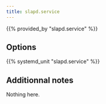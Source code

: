 ```yaml
---
title: slapd.service
---
```


{{% provided_by "slapd.service" %}}

## Options

{{% systemd_unit "slapd.service" %}}

## Additionnal notes

Nothing here.